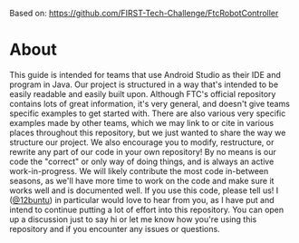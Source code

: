 
Based on: https://github.com/FIRST-Tech-Challenge/FtcRobotController
# About

This guide is intended for teams that use Android Studio as their IDE and program in Java. Our project is structured in a way that's intended to be easily readable and easily built upon. Although FTC's official repository contains lots of great information, it's very general, and doesn't give teams specific examples to get started with. There are also various very specific examples made by other teams, which we may link to or cite in various places throughout this repository, but we just wanted to share the way we structure our project. We also encourage you to modify, restructure, or rewrite any part of our code in your own repository! By no means is our code the "correct" or only way of doing things, and is always an active work-in-progress. We will likely contribute the most code in-between seasons, as we'll have more time to work on the code and make sure it works well and is documented well. If you use this code, please tell us! I ([@12buntu](https://github.com/12buntu)) in particular would love to hear from you, as I have put and intend to continue putting a lot of effort into this repository. You can open up a discussion just to say hi or let me know how you're using this repository and if you encounter any issues or questions. 
